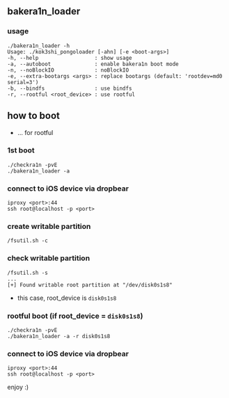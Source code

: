 ## bakera1n_loader  

### usage  
```
./bakera1n_loader -h
Usage: ./kok3shi_pongoloader [-ahn] [-e <boot-args>]
-h, --help                  : show usage
-a, --autoboot              : enable bakera1n boot mode
-n, --noBlockIO             : noBlockIO
-e, --extra-bootargs <args> : replace bootargs (default: 'rootdev=md0 serial=3')
-b, --bindfs                : use bindfs
-r, --rootful <root_device> : use rootful
```

## how to boot  

- ... for rootful

### 1st boot
```
./checkra1n -pvE
./bakera1n_loader -a
```

### connect to iOS device via dropbear
```
iproxy <port>:44
ssh root@localhost -p <port>
```

### create writable partition
```
/fsutil.sh -c
```

### check writable partition
```
/fsutil.sh -s
...
[+] Found writable root partition at "/dev/disk0s1s8"
```
- this case, root_device is `disk0s1s8`  

### rootful boot (if root_device = `disk0s1s8`)
```
./checkra1n -pvE
./bakera1n_loader -a -r disk0s1s8
```

### connect to iOS device via dropbear
```
iproxy <port>:44
ssh root@localhost -p <port>
```

enjoy :)  

